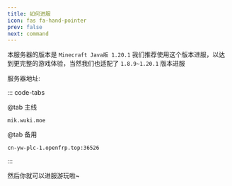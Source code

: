 ```yaml
---
title: 如何进服
icon: fas fa-hand-pointer
prev: false
next: command
---
```


本服务器的版本是 `Minecraft Java版 1.20.1` 我们推荐使用这个版本进服，以达到更完整的游戏体验，当然我们也适配了 `1.8.9~1.20.1` 版本进服

服务器地址:

::: code-tabs

@tab 主线

```IP
mik.wuki.moe
```

@tab 备用

```IP
cn-yw-plc-1.openfrp.top:36526
```

:::

然后你就可以进服游玩啦~
